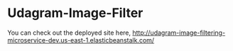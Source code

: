 # Udagram-Image-Filter

You can check out the deployed site here, http://udagram-image-filtering-microservice-dev.us-east-1.elasticbeanstalk.com/
